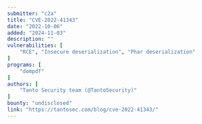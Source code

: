```yaml
---
submitter: "c2a"
title: "CVE-2022-41343"
date: "2022-10-06"
added: "2024-11-03"
description: ""
vulnerabilities: [
    "RCE", "Insecure deserialization", "Phar deserialization"
]
programs: [
    "dompdf"
]
authors: [
    "Tanto Security team (@TantoSecurity)"
]
bounty: "undisclosed"
link: "https://tantosec.com/blog/cve-2022-41343/"
---
```




